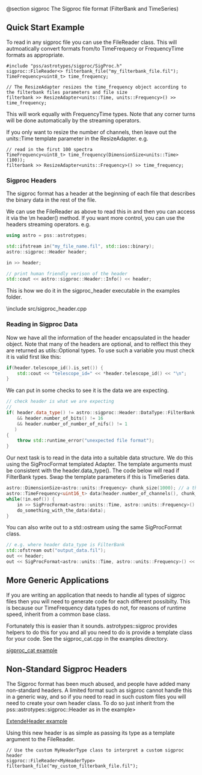 @section sigproc The Sigproc file format (FilterBank and TimeSeries)

## Quick Start Example
To read in any sigproc file you can use the FileReader class.
This will autmoatically convert formats from/to TimeFrequecy or FrequencyTime formats
as appropriate.

~~~~{.cpp}
#include "pss/astrotypes/sigproc/SigProc.h"
sigproc::FileReader<> filterbank_file("my_filterbank_file.fil");
TimeFrequency<uint8_t> time_frequency;

// The ResizeAdapter resizes the time_frequency object according to the filterbank files parameters and file size
filterbank >> ResizeAdapter<units::Time, units::Frequency>() >> time_frequency;
~~~~
This will work equally with FrequencyTime types. Note that any corner turns will be done automatically by the streaming
operators.

If you only want to resize the number of channels, then leave out the units::Time template parameter in the ResizeAdapter.
e.g.
~~~~{.cpp}
// read in the first 100 spectra
TimeFrequency<uint8_t> time_frequency(DimensionSize<units::Time>(100));
filterbank >> ResizeAdapter<units::Frequency>() >> time_frequency;
~~~~

### Sigproc Headers
The sigproc format has a header at the beginning of each file that describes
the binary data in the rest of the file.

We can use the FileReader as above to read this in and then you can access it via 
the \m header() method. If you want more control, you can use the headers streaming operators.
e.g.
~~~~.cpp
using astro = pss::astrotypes;

std::ifstream in("my_file_name.fil", std::ios::binary);
astro::sigproc::Header header;

in >> header;

// print human friendly verison of the header
std::cout << astro::sigproc::Header::Info() << header;
~~~~
This is how we do it in the sigproc_header executable in the examples folder.

\include src/sigproc_header.cpp

### Reading in Sigproc Data
Now we have all the information of the header encapsulated in the header object.
Note that many of the headers are optional, and to relflect this they are returned as
utils::Optional types. To use such a variable you must check it is valid first like this:
~~~~.cpp
if(header.telescope_id().is_set()) {
    std::cout << "telescope_id=" << *header.telescope_id() << "\n";
}
~~~~

We can put in some checks to see it is the data we are expecting.
~~~~.cpp
// check header is what we are expecting
// 
if( header.data_type() != astro::sigproc::Header::DataType::FilterBank // FilterBank file
    && header.number_of_bits() != 16                                   // 16 bit data
    && header.number_of_number_of_nifs() != 1                          // Stokes I only
   )
{
    throw std::runtime_error("unexpected file format");
}
~~~~

Our next task is to read in the data into a suitable data structure.
We do this using the SigProcFormat templated Adapter. The template arguments
must be consistent with the header.data_type(). 
The code below will read if FilterBank types. Swap the template parameters 
if this is TimeSeries data.

~~~~.cpp
astro::DimensionSize<astro::units::Frequency> chunk_size(1000); // a thousand samples at a time
astro::TimeFrequency<uint16_t> data(header.number_of_channels(), chunk_size);
while(!in.eof()) {
    in >> SigProcFormat<astro::units::Time, astro::units::Frequency>() >> data;
    do_something_with_the_data(data);
}
~~~~

You can also write out to a std::ostream using the same SigProcFormat class.
~~~~.cpp
// e.g. where header data_type is FilterBank
std::ofstream out("output_data.fil");
out << header;
out << SigProcFormat<astro::units::Time, astro::units::Frequency>() << data;
~~~~

## More Generic Applications
If you are writing an application that needs to handle all types of sigproc files then
you will need to generate code for each different possibilty. This is because our 
TimeFrequency data types do not, for reasons of runtime speed, inherit from a common base class.

Fortunately this is easier than it sounds. astrotypes::sigproc provides helpers to do this for you
and all you need to do is provide a template class for your code. See the sigproc_cat.cpp in the examples
directory.

[sigproc_cat example]("../examples/src/sigproc_cat.cpp")

## Non-Standard Sigproc Headers
The Sigproc format has been much abused, and people have added many non-standard headers.
A limited format such as sigproc cannot handle this in a generic way, and so if you need to
read in such custom files you will need to create your own header class.
To do so just inherit from the pss::astrotypes::sigproc::Header as in the example>

[ExtendeHeader example]("../examples/ExtendedHeader.h")

Using this new header is as simple as passing its type as a template argument to the FileReader.
~~~~{.cpp}
// Use the custom MyHeaderType class to interpret a custom sigproc header
sigproc::FileReader<MyHeaderType> filterbank_file("my_custom_filterbank_file.fil");
~~~~
